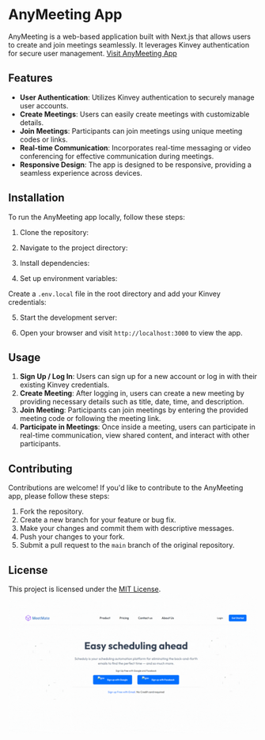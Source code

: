 # AnyMeeting App

AnyMeeting is a web-based application built with Next.js that allows users to create and join meetings seamlessly. It leverages Kinvey authentication for secure user management.
[Visit AnyMeeting App](https://meetmate-sepia.vercel.app/)

## Features

- **User Authentication**: Utilizes Kinvey authentication to securely manage user accounts.
- **Create Meetings**: Users can easily create meetings with customizable details.
- **Join Meetings**: Participants can join meetings using unique meeting codes or links.
- **Real-time Communication**: Incorporates real-time messaging or video conferencing for effective communication during meetings.
- **Responsive Design**: The app is designed to be responsive, providing a seamless experience across devices.

## Installation

To run the AnyMeeting app locally, follow these steps:

1. Clone the repository:


2. Navigate to the project directory:


3. Install dependencies:


4. Set up environment variables:

Create a `.env.local` file in the root directory and add your Kinvey credentials:


5. Start the development server:


6. Open your browser and visit `http://localhost:3000` to view the app.

## Usage

1. **Sign Up / Log In**: Users can sign up for a new account or log in with their existing Kinvey credentials.
2. **Create Meeting**: After logging in, users can create a new meeting by providing necessary details such as title, date, time, and description.
3. **Join Meeting**: Participants can join meetings by entering the provided meeting code or following the meeting link.
4. **Participate in Meetings**: Once inside a meeting, users can participate in real-time communication, view shared content, and interact with other participants.

## Contributing

Contributions are welcome! If you'd like to contribute to the AnyMeeting app, please follow these steps:

1. Fork the repository.
2. Create a new branch for your feature or bug fix.
3. Make your changes and commit them with descriptive messages.
4. Push your changes to your fork.
5. Submit a pull request to the `main` branch of the original repository.

## License

This project is licensed under the [MIT License](LICENSE).
![Meeting App Demo](https://github.com/vishal-kt/meetmate/blob/master/nnn.gif)
